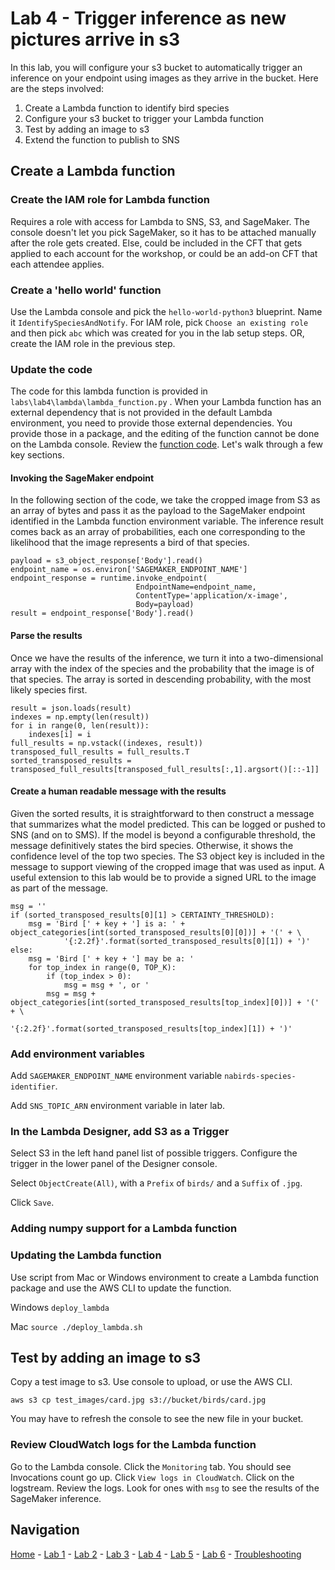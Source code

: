 # Lab 4 - Trigger inference as new pictures arrive in s3

In this lab, you will configure your s3 bucket to automatically trigger an inference on your endpoint using images as they arrive in the bucket.  Here are the steps involved:

1. Create a Lambda function to identify bird species
2. Configure your s3 bucket to trigger your Lambda function
3. Test by adding an image to s3
4. Extend the function to publish to SNS

## Create a Lambda function

### Create the IAM role for Lambda function

Requires a role with access for Lambda to SNS, S3, and SageMaker.  The console doesn't let you pick SageMaker, so it has to be attached manually after the role gets created.  Else, could be included in the CFT that gets applied to each account for the workshop, or could be an add-on CFT that each attendee applies.

### Create a 'hello world' function

Use the Lambda console and pick the `hello-world-python3` blueprint.  Name it `IdentifySpeciesAndNotify`.  For IAM role, pick `Choose an existing role` and then pick `abc` which was created for you in the lab setup steps.  OR, create the IAM role in the previous step.

### Update the code

The code for this lambda function is provided in `labs\lab4\lambda\lambda_function.py` .  When your Lambda function has an external dependency that is not provided in the default Lambda environment, you need to provide those external dependencies.  You provide those in a package, and the editing of the function cannot be done on the Lambda console.  Review the [function code](../labs/lab4/lambda/lambda_function.py).  Let's walk through a few key sections.

#### Invoking the SageMaker endpoint

In the following section of the code, we take the cropped image from S3 as an array of bytes and pass it as the payload to the SageMaker endpoint identified in the Lambda function environment variable.  The inference result comes back as an array of probabilities, each one corresponding to the likelihood that the image represents a bird of that species.

```
payload = s3_object_response['Body'].read()
endpoint_name = os.environ['SAGEMAKER_ENDPOINT_NAME']
endpoint_response = runtime.invoke_endpoint(
                            EndpointName=endpoint_name,
                            ContentType='application/x-image',
                            Body=payload)
result = endpoint_response['Body'].read()
```

#### Parse the results

Once we have the results of the inference, we turn it into a two-dimensional array with the index of the species and the probability that the image is of that species.  The array is sorted in descending probability, with the most likely species first.

```
result = json.loads(result)
indexes = np.empty(len(result))
for i in range(0, len(result)):
    indexes[i] = i
full_results = np.vstack((indexes, result))
transposed_full_results = full_results.T
sorted_transposed_results = transposed_full_results[transposed_full_results[:,1].argsort()[::-1]]
```

#### Create a human readable message with the results

Given the sorted results, it is straightforward to then construct a message that summarizes what the model predicted.  This can be logged or pushed to SNS (and on to SMS).  If the model is beyond a configurable threshold, the message definitively states the bird species.  Otherwise, it shows the confidence level of the top two species.  The S3 object key is included in the message to support viewing of the cropped image that was used as input.  A useful extension to this lab would be to provide a signed URL to the image as part of the message.

```
msg = ''
if (sorted_transposed_results[0][1] > CERTAINTY_THRESHOLD):
    msg = 'Bird [' + key + '] is a: ' + object_categories[int(sorted_transposed_results[0][0])] + '(' + \
            '{:2.2f}'.format(sorted_transposed_results[0][1]) + ')'
else:
    msg = 'Bird [' + key + '] may be a: '
    for top_index in range(0, TOP_K):
        if (top_index > 0):
            msg = msg + ', or '
        msg = msg + object_categories[int(sorted_transposed_results[top_index][0])] + '(' + \
                  '{:2.2f}'.format(sorted_transposed_results[top_index][1]) + ')'
```

### Add environment variables

Add `SAGEMAKER_ENDPOINT_NAME` environment variable `nabirds-species-identifier`.

Add `SNS_TOPIC_ARN` environment variable in later lab.

### In the Lambda Designer, add S3 as a Trigger

Select S3 in the left hand panel list of possible triggers.  Configure the trigger in the lower panel of the Designer console.

Select `ObjectCreate(All)`, with a `Prefix` of `birds/` and a `Suffix` of `.jpg`.

Click `Save`.

### Adding numpy support for a Lambda function

### Updating the Lambda function

Use script from Mac or Windows environment to create a Lambda function package and use the AWS CLI to update the function.

Windows `deploy_lambda`

Mac `source ./deploy_lambda.sh`

## Test by adding an image to s3

Copy a test image to s3.  Use console to upload, or use the AWS CLI.

`aws s3 cp test_images/card.jpg s3://bucket/birds/card.jpg`

You may have to refresh the console to see the new file in your bucket.

### Review CloudWatch logs for the Lambda function

Go to the Lambda console.  Click the `Monitoring` tab.  You should see Invocations count go up.  Click `View logs in CloudWatch`.  Click on the logstream.  Review the logs.  Look for ones with `msg` to see the results of the SageMaker inference.

## Navigation

[Home](../README.md) - [Lab 1](lab1-image-prep.md) - [Lab 2](lab2-train-model.md) - [Lab 3](lab3-host-model.md) - [Lab 4](lab4-trigger-inference-from-s3.md) - [Lab 5](lab5-deeplens-detect-and-classify.md) - [Lab 6](lab6-text-notification.md) - [Troubleshooting](troubleshooting.md)

